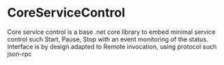 # CoreServiceControl
Core service control is a base .net core library to embed minimal service control such 
Start, Pause, Stop with an event monitoring of the status.
Interface is by design adapted to Remote invocation, using protocol such json-rpc
